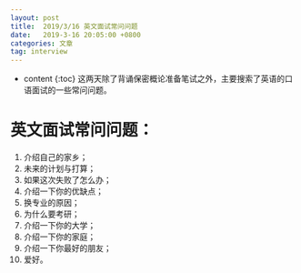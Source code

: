 ```yaml
---
layout: post
title:  2019/3/16 英文面试常问问题
date:   2019-3-16 20:05:00 +0800
categories: 文章
tag: interview
---
```


* content
{:toc}
这两天除了背诵保密概论准备笔试之外，主要搜索了英语的口语面试的一些常问问题。

# 英文面试常问问题：

1. 介绍自己的家乡；
2. 未来的计划与打算；
3. 如果这次失败了怎么办；
4. 介绍一下你的优缺点；
5. 换专业的原因；
6. 为什么要考研；
7. 介绍一下你的大学；
8. 介绍一下你的家庭；
9. 介绍一下你最好的朋友；
10. 爱好。